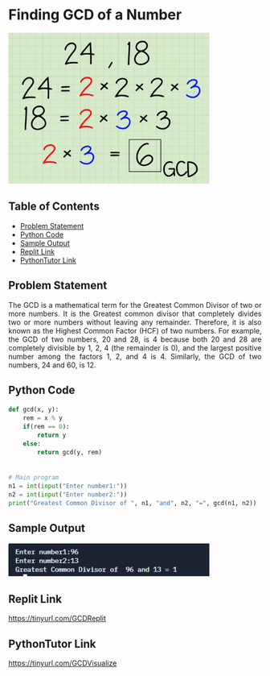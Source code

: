 # Finding GCD of a Number
<img src="./img/GCD.jpg" style="width:400px;" class="center"/>

## Table of Contents
- [Problem Statement](#problem-statement)
- [Python Code](#python-code)
- [Sample Output](#Sample-Output)
- [Replit Link](#replit-link)
- [PythonTutor Link](#pythontutor-link)

## Problem Statement
<div align="justify"> <p> The GCD is a mathematical term for the Greatest Common Divisor of two or more numbers. It is the Greatest common divisor that completely divides two or more numbers without leaving any remainder. Therefore, it is also known as the Highest Common Factor (HCF) of two numbers. For example, the GCD of two numbers, 20 and 28, is 4 because both 20 and 28 are completely divisible by 1, 2, 4 (the remainder is 0), and the largest positive number among the factors 1, 2, and 4 is 4. Similarly, the GCD of two numbers, 24 and 60, is 12. </div></p>



## Python Code
```python
def gcd(x, y):
    rem = x % y
    if(rem == 0):
        return y
    else:
        return gcd(y, rem)


# Main program
n1 = int(input("Enter number1:"))
n2 = int(input("Enter number2:"))
print("Greatest Common Divisor of ", n1, "and", n2, "=", gcd(n1, n2))

```
## Sample Output
<img src="./img/OPGCD.JPG" style="width:400px;" class="center"/>

## Replit Link
https://tinyurl.com/GCDReplit

## PythonTutor Link

https://tinyurl.com/GCDVisualize

